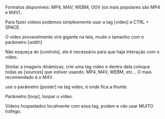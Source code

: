 
Formatos disponíveis: MP4, M4V, WEBM, OGV (os mais populares são MP4 e M4V).

Para fazer vídeos podemos simplesmente usar a tag [video] e CTRL + SPACE.

O vídeo provavelmente virá gigante na tela, mude o tamanho com o parâmetro [width]

Não esqueça do [controls], ele é necessário para que haja interação com o vídeo.

Similar a imagens dinâmicas, crie uma tag video e dentro dela coloque todas as [sources] que estiver usando. MP4, M4V, WEBM, etc... O mais recomendado é o M4V.

use o parâmetro [poster] na tag video, é onde fica a thumb.

Parâmetro [loop], loopar o vídeo.

Vídeos hospedados localmente com essa tag, podem e vão usar MUITO tráfego.